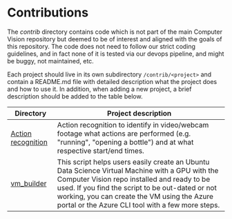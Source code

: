 # Contributions

The *contrib* directory contains code which is not part of the main Computer Vision repository but deemed to be of interest and aligned with the goals of this repository. The code does not need to follow our strict coding guidelines, and in fact none of it is tested via our devops pipeline, and might be buggy, not maintained, etc.

Each project should live in its own subdirectory ```/contrib/<project>``` and contain a README.md file with detailed description what the project does and how to use it. In addition, when adding a new project, a brief description should be added to the table below.


| Directory | Project description |
|---|---|
| [Action recognition](action_recognition) | Action recognition to identify in video/webcam footage what actions are performed (e.g. "running", "opening a bottle") and at what respective start/end times.|
| [vm_builder](vm_builder) | This script helps users easily create an Ubuntu Data Science Virtual Machine with a GPU with the Computer Vision repo installed and ready to be used. If you find the script to be out-dated or not working, you can create the VM using the Azure portal or the Azure CLI tool with a few more steps. |
